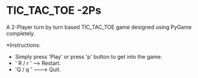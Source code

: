 # TIC_TAC_TOE -2Ps

A 2-Player turn by turn based TIC_TAC_TOE game designed using PyGame completely.
 
*Instructions:

- Simply press 'Play' or press 'p' button to get into the game.
- ' R / r '  --> Restart.
- 'Q / q ' ---> Quit.
